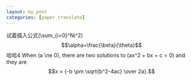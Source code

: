 ```yaml
---
layout: my_post
categories: [paper translate]
---
```



试着插入公式\(\sum_{i=0}^Ni^2\)
$$\alpha=\frac{\beta}{\theta}$$
哈哈4
When \(a \ne 0\), there are two solutions to \(ax^2 + bx + c = 0\) and they are
  $$x = {-b \pm \sqrt{b^2-4ac} \over 2a}.$$
